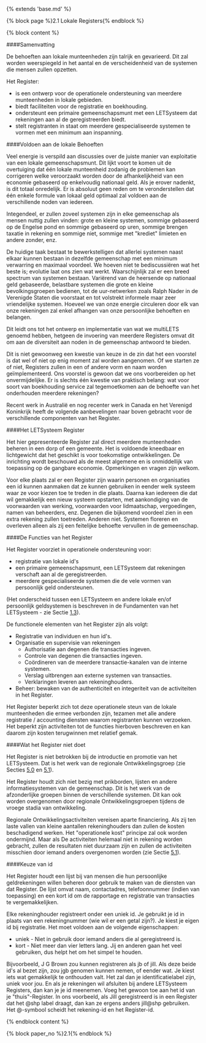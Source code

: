 {% extends 'base.md' %}

{% block page %}2.1 Lokale Registers{% endblock %}

{% block content %}

####Samenvatting

De behoeften aan lokale munteenheden zijn talrijk en gevarieerd. Dit zal worden
weerspiegeld in het aantal en de verscheidenheid van de systemen die mensen
zullen opzetten.

Het Register:

* is een ontwerp voor de operationele ondersteuning van meerdere 
munteenheden in lokale gebieden.
* biedt faciliteiten voor de registratie en boekhouding.
* ondersteunt een primaire gemeenschapsmunt met een LETSysteem dat rekeningen 
aan al de geregistreerden biedt.
* stelt registranten in staat om meerdere gespecialiseerde systemen 
te vormen met een minimum aan inspanning.

####Voldoen aan de lokale Behoeften

Veel energie is verspild aan discussies over de juiste manier van exploitatie
van een lokale gemeenschapsmunt. Dit lijkt voort te komen uit de overtuiging
dat één lokale munteenheid zodanig de problemen kan corrigeren welke veroorzaakt
worden door de afhankelijkheid van een economie gebaseerd op enkelvoudig nationaal
geld. Als je erover nadenkt, is dit totaal onredelijk. Er is absoluut geen reden
om te veronderstellen dat één enkele formule van lokaal geld optimaal zal
voldoen aan de verschillende noden van iedereen.

Integendeel, er zullen zoveel systemen zijn in elke gemeenschap als mensen nuttig
zullen vinden: grote en kleine systemen, sommige gebaseerd op de Engelse pond en
sommige gebaseerd op uren, sommige brengen taxatie in rekening en sommige niet, 
sommige met "krediet" limieten en andere zonder, enz.

De huidige taak bestaat te bewerkstelligen dat allerlei systemen naast elkaar
kunnen bestaan in dezelfde gemeenschap met een minimum verwarring en maximaal
voordeel. We hoeven niet te bediscussiëren wat het beste is; evolutie laat ons
zien wat werkt. Waarschijnlijk zal er een breed spectrum van systemen bestaan.
Variërend van de heersende op nationaal geld gebaseerde, belastbare systemen die grote en
kleine bevolkingsgroepen bedienen, tot de uur-netwerken zoals Ralph Nader
in de Verenigde Staten die voorstaat en tot volstrekt informele maar zeer vriendelijke
systemen. Hoeveel we van onze energie circuleren door elk van onze rekeningen
zal enkel afhangen van onze persoonlijke behoeften en belangen.

Dit leidt ons tot het ontwerp en implementatie van wat we multiLETS genoemd hebben,
hetgeen de invoering van meerdere Registers omvat dit om aan de diversiteit aan
noden in de gemeenschap antwoord te bieden.

Dit is niet gewoonweg een kwestie van keuze in de zin dat het een voorstel is 
dat wel of niet op enig moment zal worden aangenomen. Of we starten ze
of niet, Registers zullen in een of andere vorm en naam worden geïmplementeerd.
Ons voorstel is gewoon dat we ons voorbereiden op het onvermijdelijke.
Er is slechts één kwestie van praktisch belang: wat voor soort van boekhouding
service zal tegemoetkomen aan de behoefte van het onderhouden meerdere rekeningen?

Recent werk in Australië en nog recenter werk in Canada en het Verenigd Koninkrijk
heeft de volgende aanbevelingen naar boven gebracht voor de verschillende
componenten van het Register.

####Het LETSysteem Register

Het hier gepresenteerde Register zal direct meerdere munteenheden beheren in een
dorp of een gemeente. Het is voldoende kneedbaar en lichtgewicht
dat het geschikt is voor toekomstige ontwikkelingen. De inrichting wordt 
beschouwd als de meest algemene en is onmiddellijk van toepassing op de 
gangbare economie. Opmerkingen en vragen zijn welkom.

Voor elke plaats zal er een Register zijn waarin personen en
organisaties een id kunnen aanmaken dat ze kunnen gebruiken 
in eender welk systeem waar ze voor kiezen toe te treden in die plaats. 
Daarna kan iedereen die dat wil gemakkelijk een nieuw systeem opstarten, 
met aankondiging van de voorwaarden van werking, voorwaarden voor lidmaatschap, 
vergoedingen, namen van beheerders, enz. Degenen die 
bijkomend voordeel zien in een extra rekening zullen toetreden. Anderen niet. 
Systemen floreren en overleven alleen als zij een feitelijke behoefte vervullen in de
gemeenschap.

####De Functies van het Register

Het Register voorziet in operationele ondersteuning voor:

* registratie van lokale id's
* een primaire gemeenschapsmunt, een LETSysteem dat rekeningen verschaft aan
al de geregistreerden.
* meerdere gespecialiseerde systemen die de vele vormen van persoonlijk geld ondersteunen.
 
(Het onderscheid tussen een LETSysteem en andere lokale en/of persoonlijk geldsystemen
is beschreven in de Fundamenten van het LETSysteem - zie Sectie [1.3](1.3.html)).

De functionele elementen van het Register zijn als volgt:

* Registratie van individuen en hun id's.
* Organisatie en supervisie van rekeningen
  * Authorisatie aan degenen die transacties ingeven.
  * Controle van degenen die transacties ingeven.
  * Coördineren van de meerdere transactie-kanalen van de interne systemen.
  * Verslag uitbrengen aan externe systemen van transacties.
  * Verklaringen leveren aan rekeninghouders.
* Beheer: bewaken van de authenticiteit en integeriteit van de activiteiten in
het Register.

Het Register beperkt zich tot deze operationele steun van de lokale
munteenheden die ermee verbonden zijn, tezamen met alle andere registratie / accounting
diensten waarom registranten kunnen verzoeken. Het beperkt zijn activiteiten tot de
functies hierboven beschreven en kan daarom zijn kosten terugwinnen met relatief
gemak.

####Wat het Register niet doet

Het Register is niet betrokken bij de introductie en promotie van het LETSysteem. 
Dat is het werk van de regionale Ontwikkelingsgroep (zie Secties [5.0](5.0.html)
en [5.1](5.1.html)).

Het Register houdt zich niet bezig met prikborden, lijsten en andere informatiesystemen
van de gemeenschap. Dit is het werk van de afzonderlijke groepen binnen de
verschillende systemen. Dit kan ook worden overgenomen door regionale Ontwikkelingsgroepen
tijdens de vroege stadia van ontwikkeling.

Regionale Ontwikkelingsactiviteiten vereisen aparte financiering. Als zij ten
laste vallen van kleine aantallen rekeninghouders dan zullen de kosten beschadigend
werken. Het "operationele kost" principe zal ook worden ondermijnd. Maar als
De activiteiten helemaal niet in rekening worden gebracht, zullen de resultaten
niet duurzaam zijn en zullen de activiteiten misschien door iemand anders overgenomen
worden (zie Sectie [5.1](5.1.html)).

####Keuze van id

Het Register houdt een lijst bij van mensen die hun persoonlijke geldrekeningen
willen beheren door gebruik te maken van de diensten van dat Register. De lijst
omvat naam, contactadres, telefoonnummer (indien van toepassing) en een kort
id om de rapportage en registratie van transacties te vergemakkelijken.

Elke rekeninghouder registreert onder een uniek id. Je gebruikt
je id in plaats van een rekeningnummer (wie wil er een getal zijn?).
Je kiest je eigen id bij registratie. Het moet voldoen aan de volgende eigenschappen:

* uniek - Niet in gebruik door iemand anders die al geregistreerd is.
* kort - Niet meer dan vier letters lang. Jij en anderen gaan het veel gebruiken,
dus helpt het om het simpel te houden.

Bijvoorbeeld, J G Brown zou kunnen registreren als jb of jill. Als deze beide
id's al bezet zijn, zou jgb genomen kunnen nemen, of eender wat. Je kiest
iets wat gemakkelijk te onthouden valt. Het zal dan je identificatielabel zijn,
uniek voor jou. En als je rekeningen wil afsluiten bij andere LETSysteem Registers,
dan kan je je id meenemen. Voeg het gewoon toe aan het id
van je "thuis"-Register. In ons voorbeeld, als Jill geregistreerd
is in een Register dat het @shp label draagt, dan kan ze ergens 
anders jill@shp gebruiken. Het @-symbool scheidt het rekening-id en 
het Register-id.

{% endblock content %}

{% block paper_no %}2.1{% endblock %}

